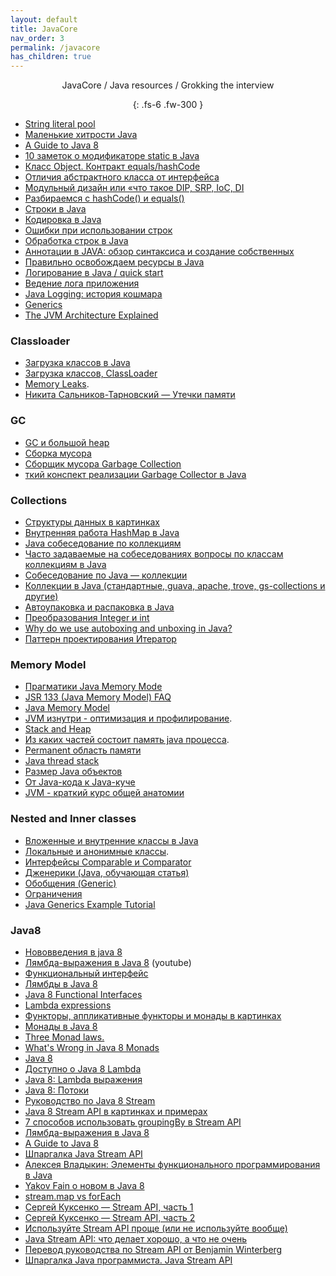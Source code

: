 ```yaml
---
layout: default
title: JavaCore
nav_order: 3
permalink: /javacore
has_children: true
---
```

<div align="center" markdown="1">
JavaCore / Java resources / Grokking the interview

{: .fs-6 .fw-300 }
</div>

- <a href="http://java67.blogspot.ru/2014/08/difference-between-string-literal-and-new-String-object-Java.html">String literal pool</a>
- <a href="https://habrahabr.ru/post/132241/">Маленькие хитрости Java</a>
-  <a href="https://github.com/winterbe/java8-tutorial">A Guide to Java 8</a>
- [10 заметок о модификаторе static в Java](http://info.javarush.ru/translation/2014/04/15/10-заметок-о-модификаторе-Static-в-Java.html)
- [Класс Object. Контракт equals/hashCode](http://www.intuit.ru/studies/courses/16/16/lecture/27129?page=1)
- [Отличия абстрактного класса от интерфейса](https://ru.stackoverflow.com/questions/235352/Отличия-абстрактного-класса-от-интерфейса-abstract-class-and-interface)
- [Модульный дизайн или «что такое DIP, SRP, IoC, DI ](http://www.skipy.ru/architecture/module_design.html)
- [Разбираемся с hashCode() и equals()](https://habrahabr.ru/post/168195/)
- [Строки в Java](https://urvanov.ru/2016/04/20/java-8-строки/)
- [Кодировка в Java](http://www.skipy.ru/technics/encodings.html)
- [Ошибки при использовании строк](http://www.skipy.ru/technics/strings.html)
- [Обработка строк в Java](https://habrahabr.ru/post/260767/)
- [Аннотации в JAVA: обзор синтаксиса и создание собственных](https://habr.com/ru/post/139736/)
- <a href="https://habrahabr.ru/post/178405/">Правильно освобождаем ресурсы в Java</a>
- [Логирование в Java / quick start](https://habrahabr.ru/post/130195/)
- [Ведение лога приложения](http://skipy.ru/useful/logging.html)
- [Java Logging: история кошмара](http://habrahabr.ru/post/113145/)
- [Generics](https://habr.com/ru/company/sberbank/blog/416413/)
- [The JVM Architecture Explained](https://habr.com/ru/company/sberbank/blog/416413/)

### Classloader

- <a href="https://habrahabr.ru/post/103830/">Загрузка классов в Java</a>
- <a href="http://java-online.ru/java-classloader.xhtml">Загрузка классов, ClassLoader</a>
- <a href="https://habrahabr.ru/post/222443/">Memory Leaks</a>. 
- <a href="https://www.youtube.com/watch?v=sSmQ6W-ovZE">Никита Сальников-Тарновский — Утечки памяти</a>

### GC

- <a href="https://habr.com/ru/post/148322/">GC и большой heap</a>
- <a href="https://javarush.ru/quests/lectures/questcollections.level04.lecture03">Сборка мусора</a>
- <a href="http://java-online.ru/garbage-collection.xhtml">Сборщик мусора Garbage Collection</a> 
- <a href="https://ziginsider.github.io/Garbage_Collector_Java/">ткий конспект реализации Garbage Collector в Java</a>

### Collections

- [Структуры данных в картинках](http://habrahabr.ru/users/tarzan82/topics/)
- [Внутренняя работа HashMap в Java](https://habr.com/post/421179/)
- [Java собеседование по коллекциям](http://habrahabr.ru/post/162017/)
- [Часто задаваемые на собеседованиях вопросы по классам коллекциям в Java](http://info.javarush.ru/translation/2013/10/08/Часто-задаваемые-на-собеседованиях-вопросы-по-классам-коллекциям-в-Java-Часть-2-.html#1)
- [Собеседование по Java — коллекции](http://javastudy.ru/interview/collections/)
- [Коллекции в Java (стандартные, guava, apache, trove, gs-collections и другие)](https://habr.com/ru/company/luxoft/blog/256877/)
- [Автоупаковка и распаковка в Java](https://habrahabr.ru/post/329498/)
- [Преобразования Integer и int](https://habrahabr.ru/post/104231/)
- [Why do we use autoboxing and unboxing in Java?](https://stackoverflow.com/questions/27647407/why-do-we-use-autoboxing-and-unboxing-in-java)
- [Паттерн проектирования Итератор](https://refactoring.guru/ru/design-patterns/iterator/java/example)

### Memory Model

- <a href="https://www.youtube.com/watch?v=iB2N8aqwtxc">Прагматики Java Memory Mode</a>
- <a href="https://habr.com/ru/company/golovachcourses/blog/221133/">JSR 133 (Java Memory Model) FAQ</a>
- <a href="http://www.javaspecialist.ru/2011/06/java-memory-model.html">Java Memory Model</a>
- <a href="https://www.slideshare.net/solit/jvm-16948708">JVM изнутри - оптимизация и профилирование</a>.
- <a href="https://stackoverflow.com/questions/79923/what-and-where-are-the-stack-and-heap">Stack and Heap</a>
- <a href="http://habrahabr.ru/post/117274/">Из каких частей состоит память java процесса</a>.
- <a href="http://www.javaspecialist.ru/2011/04/permanent.html">Permanent область памяти</a>
- <a href="http://www.javaspecialist.ru/2011/04/java-thread-stack.html">Java thread stack </a>
- <a href="http://habrahabr.ru/post/134102/">Размер Java объектов</a>
 - [От Java-кода к Java-куче](https://www.ibm.com/developerworks/ru/library/j-codetoheap/index.html)
 - [JVM - краткий курс общей анатомии](https://www.youtube.com/watch?v=-fcj6EL9rc4)

### Nested and Inner classes

- [Вложенные и внутренние классы в Java](http://easy-code.ru/lesson/java-nested-classes)
- [Локальные и анонимные классы](http://easy-code.ru/lesson/local-anonymous-nested-classes-java). 
- [Интерфейсы Comparable и Comparator](https://metanit.com/java/tutorial/5.6.php)
- [Дженерики (Java, обучающая статья)](http://www.quizful.net/post/java-generics-tutorial)
- [Обобщения (Generic)](http://developer.alexanderklimov.ru/android/java/generic.php)
- [Ограничения](http://docs.oracle.com/javase/tutorial/java/generics/restrictions.html)
- [Java Generics Example Tutorial](https://www.journaldev.com/1663/java-generics-example-method-class-interface)

### Java8

- [Нововведения в java 8](https://habrahabr.ru/post/216431/)
- [Лямбда-выражения в Java 8](https://www.youtube.com/watch?v=DNC6Lknn2AE) (youtube)
- [Функциональный интерфейс](https://geekbrains.ru/posts/java_interfaces)
- [Лямбды в Java 8](https://habrahabr.ru/post/224593/)
- [Java 8 Functional Interfaces](https://www.journaldev.com/2763/java-8-functional-interfaces)
- [Lambda expressions](https://docs.oracle.com/javase/tutorial/java/javaOO/lambdaexpressions.html)
- <a href="https://habrahabr.ru/post/183150/"> Функторы, аппликативные функторы и монады в картинках</a>
- <a href="https://habrahabr.ru/company/cit/blog/262055/">Монады в Java 8</a>
- <a href="http://stackoverflow.com/a/19932439/548473">Three Monad laws.</a>
- <a href="https://dzone.com/articles/whats-wrong-java-8-part-iv">What's Wrong in Java 8 Monads</a>
- <a href="https://github.com/winterbe/java8-tutorial">Java 8 </a>
-  <a href="http://www.youtube.com/watch?v=_PDIVhEs6TM">Доступно о Java 8 Lambda</a>
-  <a href="https://devcolibri.com/java-8-killer-features-%D1%87%D0%B0%D1%81%D1%82%D1%8C-1/">Java 8: Lambda выражения</a>
-  <a href="https://devcolibri.com/java-8-killer-features-%D1%87%D0%B0%D1%81%D1%82%D1%8C-2/">Java 8: Потоки</a>
-  <a href="https://javadevblog.com/polnoe-rukovodstvo-po-java-8-stream.html">Pуководство по Java 8 Stream</a>
-  <a href="https://annimon.com/article/2778">Java 8 Stream API в картинках и примерах</a>
-  [7 способов использовать groupingBy в Stream API](https://habrahabr.ru/post/348536)
-  <a href="http://habrahabr.ru/post/224593/">Лямбда-выражения в Java 8</a>
-  <a href="https://github.com/winterbe/java8-tutorial">A Guide to Java 8</a>
-  <a href="http://habrahabr.ru/company/luxoft/blog/270383/">Шпаргалка Java Stream API</a>
-  <a href="https://www.youtube.com/watch?v=hEyCK4ueBlc">Алексея Владыкин: Элементы функционального программирования в Java</a>
-  <a href="https://www.youtube.com/watch?v=iD8H7cmxw_w">Yakov Fain о новом в Java 8</a>
-  <a href="http://stackoverflow.com/questions/28319064/java-8-best-way-to-transform-a-list-map-or-foreach">stream.map vs forEach</a>
- [Сергей Куксенко — Stream API, часть 1](https://www.youtube.com/watch?v=O8oN4KSZEXE)
- [Сергей Куксенко — Stream API, часть 2](https://www.youtube.com/watch?v=i0Jr2l3jrDA)
- [Используйте Stream API проще (или не используйте вообще)](https://habrahabr.ru/post/337350/)
-  <a href="https://habr.com/ru/company/jugru/blog/307938/">Java Stream API: что делает хорошо, а что не очень</a>
-  <a href="https://habr.com/ru/post/437038/">Перевод руководства по Stream API от Benjamin Winterberg</a>
-  <a href="https://habr.com/ru/company/luxoft/blog/270383/">Шпаргалка Java программиста. Java Stream API</a>





